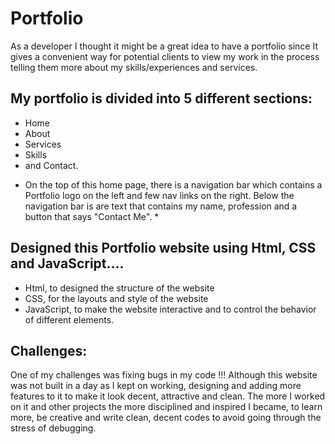 # Portfolio
As a developer I thought it might be a great idea to have a portfolio since It gives a convenient way for potential clients to view my work in the process telling them more about my skills/experiences and services.

## My portfolio is divided into 5 different sections:
- Home
- About
- Services
- Skills
- and Contact.


 * On the top of this home page, there is a navigation bar which contains a Portfolio logo on the left and few nav links on the right. 
 Below the navigation bar is are text that contains my name, profession and a button that says "Contact Me". *

## Designed this Portfolio website using Html, CSS and JavaScript....
- Html, to designed the structure of the website
- CSS, for the layouts and style of the website
- JavaScript, to make the website interactive and to control the behavior of different elements.

## Challenges:
One of my challenges was fixing bugs in my code !!! Although this website was not built in a day as I kept on working, 
designing and adding more features to it to make it look decent, attractive and clean. The more I worked on it and other projects the more disciplined and inspired  I became,
to learn more, be creative and write clean, decent codes to avoid going through the stress of debugging.
